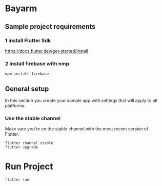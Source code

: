 # Bayarm


## Sample project requirements
### 1 install Flutter Sdk
https://docs.flutter.dev/get-started/install
### 2 install firebase with nmp

```
npm install firebase
```

## General setup

In this section you create your sample app with settings that will apply to all platforms.

### Use the stable channel

Make sure you're on the stable channel with the most recent version of Flutter.

```
flutter channel stable
flutter upgrade
```
# Run Project

```
flutter run 
```
